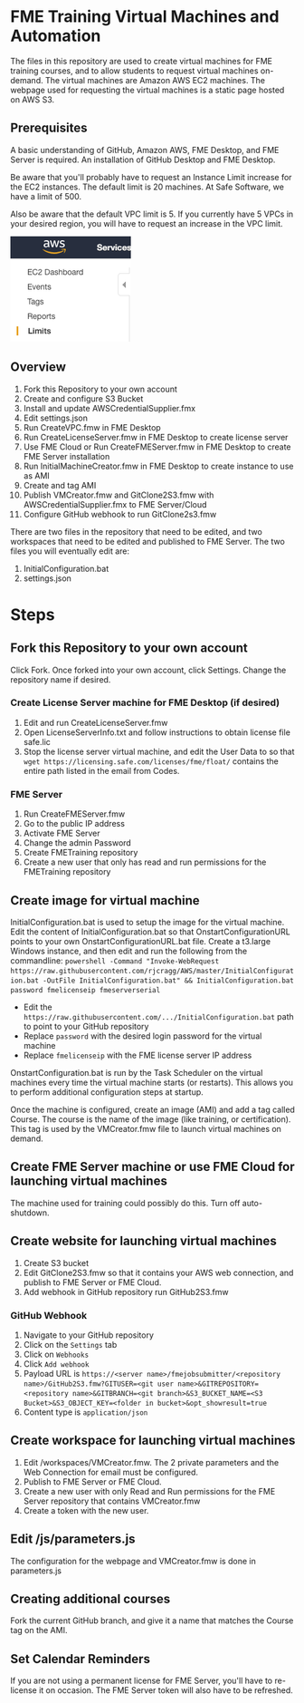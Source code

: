 # FME Training Virtual Machines and Automation
The files in this repository are used to create virtual machines for FME training courses, and to allow students to request virtual machines on-demand.
The virtual machines are Amazon AWS EC2 machines.
The webpage used for requesting the virtual machines is a static page hosted on AWS S3.

## Prerequisites
A basic understanding of GitHub, Amazon AWS, FME Desktop, and FME Server is required.
An installation of GitHub Desktop and FME Desktop.

Be aware that you'll probably have to request an Instance Limit increase for the EC2 instances. The default limit is 20 machines. At Safe Software, we have a limit of 500.

Also be aware that the default VPC limit is 5. If you currently have 5 VPCs in your desired region, you will have to request an increase in the VPC limit.

![EC2 Service Increase](/images/EC2Limits.png)

## Overview
1. Fork this Repository to your own account
1. Create and configure S3 Bucket
1. Install and update AWSCredentialSupplier.fmx
1. Edit settings.json
1. Run CreateVPC.fmw in FME Desktop
1. Run CreateLicenseServer.fmw in FME Desktop to create license server
1. Use FME Cloud or Run CreateFMEServer.fmw in FME Desktop to create FME Server installation
1. Run InitialMachineCreator.fmw in FME Desktop to create instance to use as AMI
1. Create and tag AMI
1. Publish VMCreator.fmw and GitClone2S3.fmw with AWSCredentialSupplier.fmx to FME Server/Cloud
1. Configure GitHub webhook to run GitClone2s3.fmw


There are two files in the repository that need to be edited, and two workspaces that need to be edited and published to FME Server. The two files you will eventually edit are:
1. InitialConfiguration.bat
1. settings.json

# Steps
## Fork this Repository to your own account
Click Fork.
Once forked into your own account, click Settings.
Change the repository name if desired.


### Create License Server machine for FME Desktop (if desired)
1. Edit and run CreateLicenseServer.fmw
1. Open LicenseServerInfo.txt and follow instructions to obtain license file safe.lic
1. Stop the license server virtual machine, and edit the User Data to so that `wget https://licensing.safe.com/licenses/fme/float/` contains the entire path listed in the email from Codes.


### FME Server
1. Run CreateFMEServer.fmw
1. Go to the public IP address
1. Activate FME Server
1. Change the admin Password
1. Create FMETraining repository
1. Create a new user that only has read and run permissions for the FMETraining repository


## Create image for virtual machine
InitialConfiguration.bat is used to setup the image for the virtual machine.
Edit the content of InitialConfiguration.bat so that OnstartConfigurationURL points to your own OnstartConfigurationURL.bat file.
Create a t3.large Windows instance, and then edit and run the following from the commandline:
`powershell -Command "Invoke-WebRequest https://raw.githubusercontent.com/rjcragg/AWS/master/InitialConfiguration.bat -OutFile InitialConfiguration.bat" && InitialConfiguration.bat password fmelicenseip fmeserverserial`
* Edit the `https://raw.githubusercontent.com/.../InitialConfiguration.bat` path to point to your GitHub repository
* Replace `password` with the desired login password for the virtual machine
* Replace `fmelicenseip` with the FME license server IP address

OnstartConfiguration.bat is run by the Task Scheduler on the virtual machines every time the virtual machine starts (or restarts). This allows you to perform additional configuration steps at startup.

Once the machine is configured, create an image (AMI) and add a tag called Course. The course is the name of the image (like training, or certification). This tag is used by the VMCreator.fmw file to launch virtual machines on demand.  

## Create FME Server machine or use FME Cloud for launching virtual machines
The machine used for training could possibly do this. Turn off auto-shutdown.

## Create website for launching virtual machines
1. Create S3 bucket
1. Edit GitClone2S3.fmw so that it contains your AWS web connection, and publish to FME Server or FME Cloud.
1. Add webhook in GitHub repository run GitHub2S3.fmw

### GitHub Webhook
1. Navigate to your GitHub repository
1. Click on the `Settings` tab
1. Click on `Webhooks`
1. Click `Add webhook`
1. Payload URL is `https://<server name>/fmejobsubmitter/<repository name>/GitHub2S3.fmw?GITUSER=<git user name>&GITREPOSITORY=<repository name>&GITBRANCH=<git branch>&S3_BUCKET_NAME=<S3 Bucket>&S3_OBJECT_KEY=<folder in bucket>&opt_showresult=true`
1. Content type is `application/json`

## Create workspace for launching virtual machines
1. Edit /workspaces/VMCreator.fmw. The 2 private parameters and the Web Connection for email must be configured.
1. Publish to FME Server or FME Cloud.
1. Create a new user with only Read and Run permissions for the FME Server repository that contains VMCreator.fmw
1. Create a token with the new user.

## Edit /js/parameters.js
The configuration for the webpage and VMCreator.fmw is done in parameters.js

## Creating additional courses
Fork the current GitHub branch, and give it a name that matches the Course tag on the AMI.

## Set Calendar Reminders
If you are not using a permanent license for FME Server, you'll have to re-license it on occasion. The FME Server token will also have to be refreshed.
